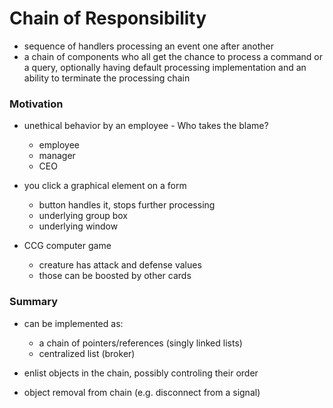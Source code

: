# Chain of Responsibility

- sequence of handlers processing an event one after another
- a chain of components who all get the chance to process a command or a query, optionally having default processing implementation and an ability to terminate the processing chain


### Motivation

- unethical behavior by an employee - Who takes the blame?
    - employee
    - manager
    - CEO


- you click a graphical element on a form
    - button handles it, stops further processing
    - underlying group box
    - underlying window


- CCG computer game
    - creature has attack and defense values
    - those can be boosted by other cards


### Summary

- can be implemented as:
    - a chain of pointers/references (singly linked lists)
    - centralized list (broker)


- enlist objects in the chain, possibly controling their order
- object removal from chain (e.g. disconnect from a signal)
